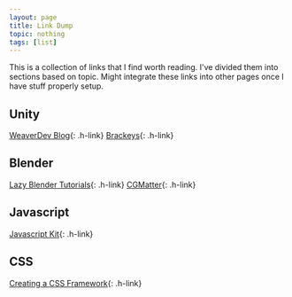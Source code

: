 ```yaml
---
layout: page
title: Link Dump
topic: nothing
tags: [list]
---
```


This is a collection of links that I find worth reading. I've divided them into sections based on topic. Might integrate these links into other pages once I have stuff properly setup.

Unity
---
[WeaverDev Blog](https://www.weaverdev.io/){: .h-link}
[Brackeys](https://www.youtube.com/channel/UCYbK_tjZ2OrIZFBvU6CCMiA){: .h-link}

Blender
---
[Lazy Blender Tutorials](https://www.youtube.com/channel/UCbmxZRQk-X0p-TOxd6PEYJA){: .h-link}
[CGMatter](https://www.youtube.com/channel/UCy1f4m64dwCwk8CBZ_vHfPg){: .h-link}

Javascript
---
[Javascript Kit](http://www.javascriptkit.com/){: .h-link}

CSS
---
[Creating a CSS Framework](https://www.codementor.io/ismail16smakosh23/my-short-journey-building-unnamed-my-own-css-framework-csqi9o679){: .h-link}

